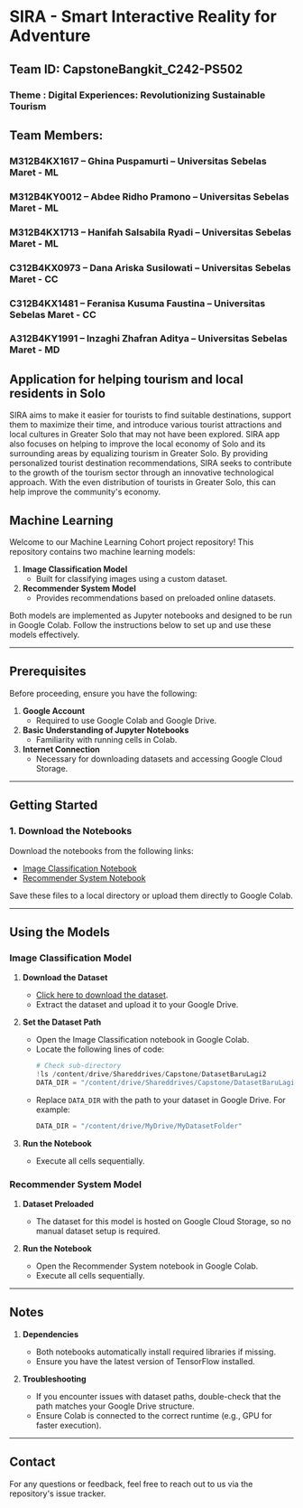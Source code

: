 # SIRA - Smart Interactive Reality for Adventure

## Team ID: CapstoneBangkit_C242-PS502
### Theme : Digital Experiences: Revolutionizing Sustainable Tourism
## Team Members:
### M312B4KX1617 – Ghina Puspamurti – Universitas Sebelas Maret - ML
### M312B4KY0012 – Abdee Ridho Pramono – Universitas Sebelas Maret - ML
### M312B4KX1713 – Hanifah Salsabila Ryadi – Universitas Sebelas Maret - ML
### C312B4KX0973 – Dana Ariska Susilowati – Universitas Sebelas Maret - CC
### C312B4KX1481 – Feranisa Kusuma Faustina – Universitas Sebelas Maret - CC
### A312B4KY1991 – Inzaghi Zhafran Aditya – Universitas Sebelas Maret - MD

## Application for helping tourism and local residents in Solo

SIRA aims to make it easier for tourists to find suitable destinations, support them to maximize their time, and introduce various tourist attractions and local cultures in Greater Solo that may not have been explored. SIRA app also focuses on helping to improve the local economy of Solo and its surrounding areas by equalizing tourism in Greater Solo. By providing personalized tourist destination recommendations, SIRA seeks to contribute to the growth of the tourism sector through an innovative technological approach. With the even distribution of tourists in Greater Solo, this can help improve the community's economy. 

## Machine Learning

Welcome to our Machine Learning Cohort project repository! This repository contains two machine learning models:

1. **Image Classification Model**
   - Built for classifying images using a custom dataset.
2. **Recommender System Model**
   - Provides recommendations based on preloaded online datasets.

Both models are implemented as Jupyter notebooks and designed to be run in Google Colab. Follow the instructions below to set up and use these models effectively.

---

## Prerequisites

Before proceeding, ensure you have the following:

1. **Google Account**
   - Required to use Google Colab and Google Drive.
2. **Basic Understanding of Jupyter Notebooks**
   - Familiarity with running cells in Colab.
3. **Internet Connection**
   - Necessary for downloading datasets and accessing Google Cloud Storage.

---

## Getting Started

### 1. Download the Notebooks

Download the notebooks from the following links:

- [Image Classification Notebook](https://github.com/feranisaa/CapstoneBangkit_C242-PS502/blob/main/ML/Image_Classification_FIX.ipynb)
- [Recommender System Notebook](https://github.com/feranisaa/CapstoneBangkit_C242-PS502/blob/main/RecommenderFIX.ipynb)

Save these files to a local directory or upload them directly to Google Colab.

---

## Using the Models

### **Image Classification Model**

1. **Download the Dataset**
   - [Click here to download the dataset](https://storage.googleapis.com/bucketsformodel/DatasetOke.zip).
   - Extract the dataset and upload it to your Google Drive.

2. **Set the Dataset Path**
   - Open the Image Classification notebook in Google Colab.
   - Locate the following lines of code:
     ```python
     # Check sub-directory
     !ls /content/drive/Shareddrives/Capstone/DatasetBaruLagi2
     DATA_DIR = "/content/drive/Shareddrives/Capstone/DatasetBaruLagi2"
     ```
   - Replace `DATA_DIR` with the path to your dataset in Google Drive. For example:
     ```python
     DATA_DIR = "/content/drive/MyDrive/MyDatasetFolder"
     ```

3. **Run the Notebook**
   - Execute all cells sequentially.

### **Recommender System Model**

1. **Dataset Preloaded**
   - The dataset for this model is hosted on Google Cloud Storage, so no manual dataset setup is required.

2. **Run the Notebook**
   - Open the Recommender System notebook in Google Colab.
   - Execute all cells sequentially.

---

## Notes

1. **Dependencies**
   - Both notebooks automatically install required libraries if missing.
   - Ensure you have the latest version of TensorFlow installed.

2. **Troubleshooting**
   - If you encounter issues with dataset paths, double-check that the path matches your Google Drive structure.
   - Ensure Colab is connected to the correct runtime (e.g., GPU for faster execution).

---

## Contact

For any questions or feedback, feel free to reach out to us via the repository's issue tracker.

